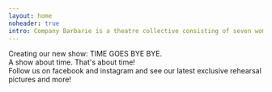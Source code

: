 ```yaml
---
layout: home
noheader: true
intro: Company Barbarie is a theatre collective consisting of seven women. <a href="/en/about/">Read more</a>
---
```

Creating our new show: TIME GOES BYE BYE.<br>
A show about time. That's about time!<br>
Follow us on facebook and instagram and see our latest exclusive rehearsal pictures and more!


